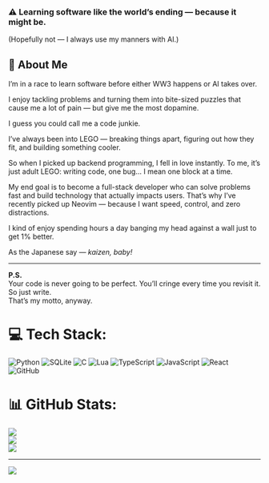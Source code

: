 ### ⚠️ Learning software like the world’s ending — because it might be.
(Hopefully not — I always use my manners with AI.) 

## 🧠 About Me

I’m in a race to learn software before either WW3 happens or AI takes over.

I enjoy tackling problems and turning them into bite-sized puzzles that cause me a lot of pain — but give me the most dopamine.

I guess you could call me a code junkie.

I’ve always been into LEGO — breaking things apart, figuring out how they fit, and building something cooler.

So when I picked up backend programming, I fell in love instantly. To me, it’s just adult LEGO: writing code, one bug... I mean one block at a time.

My end goal is to become a full-stack developer who can solve problems fast and build technology that actually impacts users. That’s why I’ve recently picked up Neovim — because I want speed, control, and zero distractions.

I kind of enjoy spending hours a day banging my head against a wall just to get 1% better.

As the Japanese say — _kaizen, baby!_

---

**P.S.**  
Your code is never going to be perfect. You’ll cringe every time you revisit it. So just write.  
That’s my motto, anyway.

# 💻 Tech Stack:
![Python](https://img.shields.io/badge/python-3670A0?style=for-the-badge&logo=python&logoColor=ffdd54) ![SQLite](https://img.shields.io/badge/sqlite-%2307405e.svg?style=for-the-badge&logo=sqlite&logoColor=white) ![C](https://img.shields.io/badge/c-%2300599C.svg?style=for-the-badge&logo=c&logoColor=white) ![Lua](https://img.shields.io/badge/lua-%232C2D72.svg?style=for-the-badge&logo=lua&logoColor=white) ![TypeScript](https://img.shields.io/badge/typescript-%23007ACC.svg?style=for-the-badge&logo=typescript&logoColor=white) ![JavaScript](https://img.shields.io/badge/javascript-%23323330.svg?style=for-the-badge&logo=javascript&logoColor=%23F7DF1E) ![React](https://img.shields.io/badge/react-%2320232a.svg?style=for-the-badge&logo=react&logoColor=%2361DAFB) ![GitHub](https://img.shields.io/badge/github-%23121011.svg?style=for-the-badge&logo=github&logoColor=white)
# 📊 GitHub Stats:
![](https://github-readme-stats.vercel.app/api?username=jacobduck99&theme=dark&hide_border=false&include_all_commits=false&count_private=false)<br/>
![](https://nirzak-streak-stats.vercel.app/?user=jacobduck99&theme=dark&hide_border=false)<br/>
![](https://github-readme-stats.vercel.app/api/top-langs/?username=jacobduck99&theme=dark&hide_border=false&include_all_commits=false&count_private=false&layout=compact)

---
[![](https://visitcount.itsvg.in/api?id=jacobduck99&icon=0&color=0)](https://visitcount.itsvg.in)

<!-- Proudly created with GPRM ( https://gprm.itsvg.in ) -->
